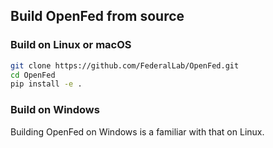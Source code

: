 ## Build OpenFed from source

### Build on Linux or macOS

```bash
git clone https://github.com/FederalLab/OpenFed.git
cd OpenFed
pip install -e .
```

### Build on Windows

Building OpenFed on Windows is a familiar with that on Linux.
